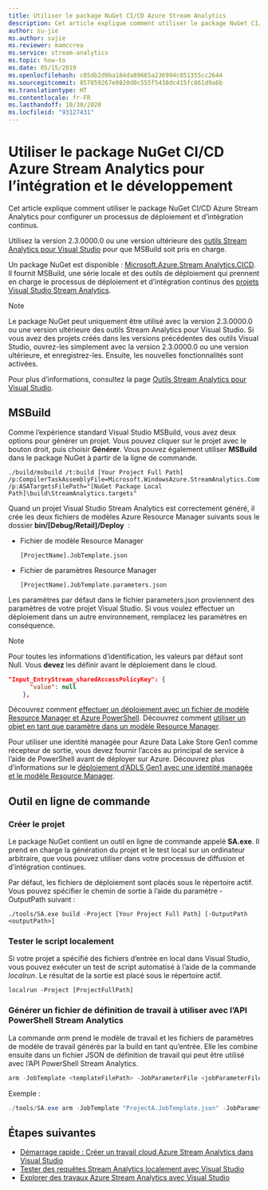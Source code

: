 ```yaml
---
title: Utiliser le package NuGet CI/CD Azure Stream Analytics
description: Cet article explique comment utiliser le package NuGet CI/CD Azure Stream Analytics pour configurer un processus de déploiement et d’intégration continus.
author: su-jie
ms.author: sujie
ms.reviewer: mamccrea
ms.service: stream-analytics
ms.topic: how-to
ms.date: 05/15/2019
ms.openlocfilehash: c05db2d9ba184da89665a236994c851355cc2644
ms.sourcegitcommit: 857859267e0820d0c555f5438dc415fc861d9a6b
ms.translationtype: HT
ms.contentlocale: fr-FR
ms.lasthandoff: 10/30/2020
ms.locfileid: "93127431"
---
```

# <a name="use-the-azure-stream-analytics-cicd-nuget-package-for-integration-and-development"></a>Utiliser le package NuGet CI/CD Azure Stream Analytics pour l’intégration et le développement 
Cet article explique comment utiliser le package NuGet CI/CD Azure Stream Analytics pour configurer un processus de déploiement et d’intégration continus.

Utilisez la version 2.3.0000.0 ou une version ultérieure des [outils Stream Analytics pour Visual Studio](./stream-analytics-quick-create-vs.md) pour que MSBuild soit pris en charge.

Un package NuGet est disponible : [Microsoft.Azure.Stream Analytics.CICD](https://www.nuget.org/packages/Microsoft.Azure.StreamAnalytics.CICD/). Il fournit MSBuild, une série locale et des outils de déploiement qui prennent en charge le processus de déploiement et d’intégration continus des [projets Visual Studio Stream Analytics](stream-analytics-vs-tools.md). 
> [!NOTE]
> Le package NuGet peut uniquement être utilisé avec la version 2.3.0000.0 ou une version ultérieure des outils Stream Analytics pour Visual Studio. Si vous avez des projets créés dans les versions précédentes des outils Visual Studio, ouvrez-les simplement avec la version 2.3.0000.0 ou une version ultérieure, et enregistrez-les. Ensuite, les nouvelles fonctionnalités sont activées. 

Pour plus d’informations, consultez la page [Outils Stream Analytics pour Visual Studio](./stream-analytics-quick-create-vs.md).

## <a name="msbuild"></a>MSBuild
Comme l’expérience standard Visual Studio MSBuild, vous avez deux options pour générer un projet. Vous pouvez cliquer sur le projet avec le bouton droit, puis choisir **Générer**. Vous pouvez également utiliser **MSBuild** dans le package NuGet à partir de la ligne de commande.
```
./build/msbuild /t:build [Your Project Full Path] /p:CompilerTaskAssemblyFile=Microsoft.WindowsAzure.StreamAnalytics.Common.CompileService.dll  /p:ASATargetsFilePath="[NuGet Package Local Path]\build\StreamAnalytics.targets"

```

Quand un projet Visual Studio Stream Analytics est correctement généré, il crée les deux fichiers de modèles Azure Resource Manager suivants sous le dossier **bin/[Debug/Retail]/Deploy**  : 

* Fichier de modèle Resource Manager

   `[ProjectName].JobTemplate.json`

* Fichier de paramètres Resource Manager
   
   `[ProjectName].JobTemplate.parameters.json`

Les paramètres par défaut dans le fichier parameters.json proviennent des paramètres de votre projet Visual Studio. Si vous voulez effectuer un déploiement dans un autre environnement, remplacez les paramètres en conséquence.

> [!NOTE]
> Pour toutes les informations d’identification, les valeurs par défaut sont Null. Vous **devez** les définir avant le déploiement dans le cloud.

```json
"Input_EntryStream_sharedAccessPolicyKey": {
      "value": null
    },
```
Découvrez comment [effectuer un déploiement avec un fichier de modèle Resource Manager et Azure PowerShell](../azure-resource-manager/templates/deploy-powershell.md). Découvrez comment [utiliser un objet en tant que paramètre dans un modèle Resource Manager](/azure/architecture/building-blocks/extending-templates/objects-as-parameters).

Pour utiliser une identité managée pour Azure Data Lake Store Gen1 comme récepteur de sortie, vous devez fournir l’accès au principal de service à l’aide de PowerShell avant de déployer sur Azure. Découvrez plus d’informations sur le [déploiement d’ADLS Gen1 avec une identité managée et le modèle Resource Manager](stream-analytics-managed-identities-adls.md#resource-manager-template-deployment).


## <a name="command-line-tool"></a>Outil en ligne de commande

### <a name="build-the-project"></a>Créer le projet
Le package NuGet contient un outil en ligne de commande appelé **SA.exe**. Il prend en charge la génération du projet et le test local sur un ordinateur arbitraire, que vous pouvez utiliser dans votre processus de diffusion et d’intégration continues. 

Par défaut, les fichiers de déploiement sont placés sous le répertoire actif. Vous pouvez spécifier le chemin de sortie à l’aide du paramètre -OutputPath suivant :

```
./tools/SA.exe build -Project [Your Project Full Path] [-OutputPath <outputPath>] 
```

### <a name="test-the-script-locally"></a>Tester le script localement

Si votre projet a spécifié des fichiers d’entrée en local dans Visual Studio, vous pouvez exécuter un test de script automatisé à l’aide de la commande *localrun*. Le résultat de la sortie est placé sous le répertoire actif.
 
```
localrun -Project [ProjectFullPath]
```

### <a name="generate-a-job-definition-file-to-use-with-the-stream-analytics-powershell-api"></a>Générer un fichier de définition de travail à utiliser avec l’API PowerShell Stream Analytics

La commande *arm* prend le modèle de travail et les fichiers de paramètres de modèle de travail générés par la build en tant qu’entrée. Elle les combine ensuite dans un fichier JSON de définition de travail qui peut être utilisé avec l’API PowerShell Stream Analytics.

```powershell
arm -JobTemplate <templateFilePath> -JobParameterFile <jobParameterFilePath> [-OutputFile <asaArmFilePath>]
```
Exemple :
```powershell
./tools/SA.exe arm -JobTemplate "ProjectA.JobTemplate.json" -JobParameterFile "ProjectA.JobTemplate.parameters.json" -OutputFile "JobDefinition.json" 
```



## <a name="next-steps"></a>Étapes suivantes

* [Démarrage rapide : Créer un travail cloud Azure Stream Analytics dans Visual Studio](stream-analytics-quick-create-vs.md)
* [Tester des requêtes Stream Analytics localement avec Visual Studio](stream-analytics-vs-tools-local-run.md)
* [Explorer des travaux Azure Stream Analytics avec Visual Studio](stream-analytics-vs-tools.md)